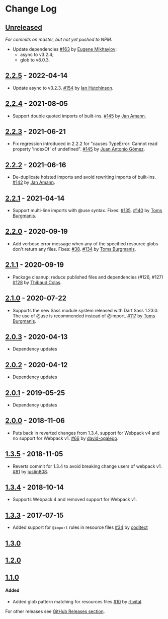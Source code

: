 # Change Log
## [Unreleased]
_For commits on master, but not yet pushed to NPM._
* Update dependencies [#163](https://github.com/shakacode/sass-resources-loader/pull/163) by [Eugene Mikhaylov](https://github.com/LewWadoo):
  - async to v3.2.4;
  - glob to v8.0.3.

## [2.2.5] - 2022-04-14
* Update async to v3.2.3. [#154](https://github.com/shakacode/sass-resources-loader/pull/154) by [Ian Hutchinson](https://github.com/ian-hutchinson).

## [2.2.4] - 2021-08-05
* Support double quoted imports of built-ins. [#145](https://github.com/shakacode/sass-resources-loader/pull/147) by [Jan Amann](https://github.com/amannn).

## [2.2.3] - 2021-06-21
* Fix regression introduced in 2.2.2 for "causes TypeError: Cannot read property 'indexOf' of undefined". [#145](https://github.com/shakacode/sass-resources-loader/pull/145) by [Juan Antonio Gómez](https://github.com/shokmaster).

## [2.2.2] - 2021-06-16
* De-duplicate hoisted imports and avoid rewriting imports of built-ins. [#142](https://github.com/shakacode/sass-resources-loader/pull/142) by [Jan Amann](https://github.com/amannn).

## [2.2.1] - 2021-04-14
* Support multi-line imports with @use syntax. Fixes: [#135](https://github.com/shakacode/sass-resources-loader/issues/135). [#140](https://github.com/shakacode/sass-resources-loader/pull/140) by [Toms Burgmanis](https://github.com/tomburgs).

## [2.2.0] - 2020-09-19
* Add verbose error message when any of the specified resource globs don't return any files. Fixes: [#38](https://github.com/shakacode/sass-resources-loader/issues/38). [#134](https://github.com/shakacode/sass-resources-loader/pull/134) by [Toms Burgmanis](https://github.com/tomburgs).

## [2.1.1] - 2020-09-19
* Package cleanup: reduce published files and dependencies (#126, #127) [#128](https://github.com/shakacode/sass-resources-loader/pull/128) by [Thibaud Colas](https://github.com/thibaudcolas).

## [2.1.0] - 2020-07-22
* Supports the new Sass module system released with Dart Sass 1.23.0. The use of @use is recommended instead of @import. [#117](https://github.com/shakacode/sass-resources-loader/pull/117) by [Toms Burgmanis](https://github.com/tomburgs).

## [2.0.3] - 2020-04-13
* Dependency updates

## [2.0.2] - 2020-04-12
* Dependency updates

## [2.0.1] - 2019-05-25
* Dependency updates

## [2.0.0] - 2018-11-06
* Puts back in reverted changes from 1.3.4, support for Webpack v4 and no support for Webpack v1. [#66](https://github.com/shakacode/sass-resources-loader/pull/66) by [david-ogalego](https://github.com/david-ogalego).

## [1.3.5] - 2018-11-05
* Reverts commit for 1.3.4 to avoid breaking change users of webpack v1. [#81](https://github.com/shakacode/sass-resources-loader/pull/81) by [justin808](https://github.com/justin808).

## [1.3.4] - 2018-10-14
* Supports Webpack 4 and removed support for Webpack v1.

## [1.3.3] - 2017-07-15
* Added support for `@import` rules in resource files [#34](https://github.com/shakacode/sass-resources-loader/pull/34) by [coditect](https://github.com/coditect)

## [1.3.0]

## [1.2.0]

## [1.1.0]
#### Added
* Added glob pattern matching for resources files [#10](https://github.com/shakacode/sass-resources-loader/issues/10) by [rtivital](https://github.com/rtivital).

For other releases see [GitHub Releases section](https://github.com/shakacode/sass-resources-loader/releases).

[Unreleased]: https://github.com/shakacode/sass-resources-loader/compare/v2.2.5...master
[2.2.5]: https://github.com/shakacode/sass-resources-loader/compare/v2.2.4...v2.2.5
[2.2.4]: https://github.com/shakacode/sass-resources-loader/compare/v2.2.3...v2.2.4
[2.2.3]: https://github.com/shakacode/sass-resources-loader/compare/v2.2.2...v2.2.3
[2.2.2]: https://github.com/shakacode/sass-resources-loader/compare/v2.2.1...v2.2.2
[2.2.1]: https://github.com/shakacode/sass-resources-loader/compare/v2.2.0...v2.2.1
[2.2.0]: https://github.com/shakacode/sass-resources-loader/compare/v2.1.1...v2.2.0
[2.1.1]: https://github.com/shakacode/sass-resources-loader/compare/v2.0.3...v2.1.1
[2.1.0]: https://github.com/shakacode/sass-resources-loader/compare/v2.0.3...v2.1.0
[2.0.3]: https://github.com/shakacode/sass-resources-loader/compare/v2.0.2...v2.0.3
[2.0.2]: https://github.com/shakacode/sass-resources-loader/compare/v2.0.1...v2.0.2
[2.0.1]: https://github.com/shakacode/sass-resources-loader/compare/v2.0.0...v2.0.1
[2.0.0]: https://github.com/shakacode/sass-resources-loader/compare/v1.3.5...v2.0.0
[1.3.5]: https://github.com/shakacode/sass-resources-loader/compare/v1.3.4...v1.3.5
[1.3.4]: https://github.com/shakacode/sass-resources-loader/compare/v1.3.3...v1.3.4
[1.3.3]: https://github.com/shakacode/sass-resources-loader/compare/v1.3.0...v1.3.3
[1.3.0]: https://github.com/shakacode/sass-resources-loader/compare/v1.2.0...v1.3.0
[1.2.0]: https://github.com/shakacode/sass-resources-loader/compare/1.1.0...v1.2.0
[1.1.0]: https://github.com/shakacode/sass-resources-loader/compare/1.0.2...1.1.0
